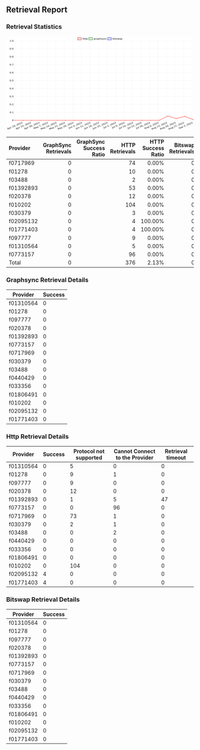 ## Retrieval Report
### Retrieval Statistics
<img src="https://raw.githubusercontent.com/data-preservation-programs/filplus-checker-assets/main/filecoin-project/filecoin-plus-large-datasets/issues/2110/1694153663593.png"/>

| Provider  | GraphSync Retrievals | GraphSync Success Ratio | HTTP Retrievals | HTTP Success Ratio | Bitswap Retrievals | Bitswap Success Ratio |
| :-------- | -------------------: | ----------------------: | --------------: | -----------------: | -----------------: | --------------------: |
| f0717969  |                    0 |                         |              74 |              0.00% |                  0 |                       |
| f01278    |                    0 |                         |              10 |              0.00% |                  0 |                       |
| f03488    |                    0 |                         |               2 |              0.00% |                  0 |                       |
| f01392893 |                    0 |                         |              53 |              0.00% |                  0 |                       |
| f020378   |                    0 |                         |              12 |              0.00% |                  0 |                       |
| f010202   |                    0 |                         |             104 |              0.00% |                  0 |                       |
| f030379   |                    0 |                         |               3 |              0.00% |                  0 |                       |
| f02095132 |                    0 |                         |               4 |            100.00% |                  0 |                       |
| f01771403 |                    0 |                         |               4 |            100.00% |                  0 |                       |
| f097777   |                    0 |                         |               9 |              0.00% |                  0 |                       |
| f01310564 |                    0 |                         |               5 |              0.00% |                  0 |                       |
| f0773157  |                    0 |                         |              96 |              0.00% |                  0 |                       |
| Total     |                    0 |                         |             376 |              2.13% |                  0 |                       |

### Graphsync Retrieval Details
| Provider  | Success |
| --------- | ------- |
| f01310564 | 0       |
| f01278    | 0       |
| f097777   | 0       |
| f020378   | 0       |
| f01392893 | 0       |
| f0773157  | 0       |
| f0717969  | 0       |
| f030379   | 0       |
| f03488    | 0       |
| f0440429  | 0       |
| f033356   | 0       |
| f01806491 | 0       |
| f010202   | 0       |
| f02095132 | 0       |
| f01771403 | 0       |

### Http Retrieval Details
| Provider  | Success | Protocol not supported | Cannot Connect to the Provider | Retrieval timeout |
| --------- | ------- | ---------------------- | ------------------------------ | ----------------- |
| f01310564 | 0       | 5                      | 0                              | 0                 |
| f01278    | 0       | 9                      | 1                              | 0                 |
| f097777   | 0       | 9                      | 0                              | 0                 |
| f020378   | 0       | 12                     | 0                              | 0                 |
| f01392893 | 0       | 1                      | 5                              | 47                |
| f0773157  | 0       | 0                      | 96                             | 0                 |
| f0717969  | 0       | 73                     | 1                              | 0                 |
| f030379   | 0       | 2                      | 1                              | 0                 |
| f03488    | 0       | 0                      | 2                              | 0                 |
| f0440429  | 0       | 0                      | 0                              | 0                 |
| f033356   | 0       | 0                      | 0                              | 0                 |
| f01806491 | 0       | 0                      | 0                              | 0                 |
| f010202   | 0       | 104                    | 0                              | 0                 |
| f02095132 | 4       | 0                      | 0                              | 0                 |
| f01771403 | 4       | 0                      | 0                              | 0                 |

### Bitswap Retrieval Details
| Provider  | Success |
| --------- | ------- |
| f01310564 | 0       |
| f01278    | 0       |
| f097777   | 0       |
| f020378   | 0       |
| f01392893 | 0       |
| f0773157  | 0       |
| f0717969  | 0       |
| f030379   | 0       |
| f03488    | 0       |
| f0440429  | 0       |
| f033356   | 0       |
| f01806491 | 0       |
| f010202   | 0       |
| f02095132 | 0       |
| f01771403 | 0       |
